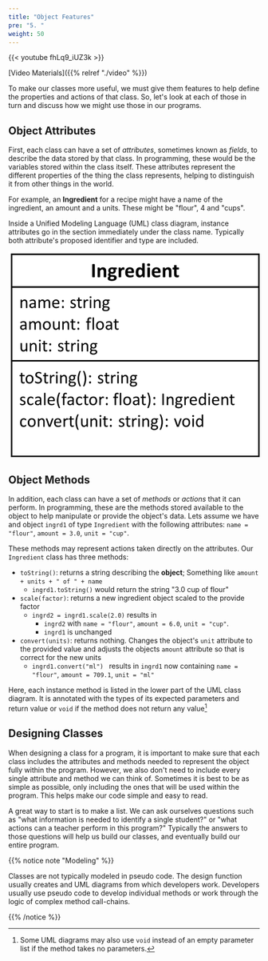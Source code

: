 ```yaml
---
title: "Object Features"
pre: "5. "
weight: 50
---
```


{{< youtube fhLq9_iUZ3k  >}}

[Video Materials]({{% relref "./video" %}})

To make our classes more useful, we must give them features to help define the properties and actions of that class. So, let's look at each of those in turn and discuss how we might use those in our programs.

## Object Attributes

First, each class can have a set of _attributes_, sometimes known as _fields_, to describe the data stored by that class. In programming, these would be the variables stored within the class itself. These attributes represent the different properties of the thing the class represents, helping to distinguish it from other things in the world. 

For example, an **Ingredient** for a recipe might have a name of the ingredient, an amount and a units.  These might be "flour", 4 and "cups".

Inside a Unified Modeling Language (UML) class diagram, instance attributes go in the section immediately under the class name. Typically both attribute's proposed identifier and type are included.

![UML Class Diagram showing Ingredient](/images/07-object/UML_ingredient.png)

## Object Methods

In addition, each class can have a set of _methods_ or _actions_ that it can perform. In programming, these are the methods stored available to the object to help manipulate or provide the object's data. Lets assume we have and object `ingrd1` of type `Ingredient` with the following attributes: `name = "flour"`, `amount = 3.0`, `unit = "cup"`.

These methods may represent actions taken directly on the attributes. Our `Ingredient` class has three methods:

*  `toString()`:  returns a string describing the <b>object</b>; Something like `amount + units + " of " + name`
   * `ingrd1.toString()` would return the string "3.0 cup of flour"
*  `scale(factor)`: returns a new ingredient object scaled to the provide factor
   * `ingrd2 = ingrd1.scale(2.0)` results in 
     * `ingrd2` with `name = "flour"`, `amount = 6.0`, `unit = "cup"`.
     * `ingrd1` is unchanged
*  `convert(units)`: returns nothing.  Changes the object's `unit` attribute to the provided value and adjusts the objects `amount` attribute so that is correct for the new units
   * `ingrd1.convert("ml") ` results in `ingrd1` now containing `name = "flour"`, `amount = 709.1`, `unit = "ml"`
   
Here, each instance method is listed in the lower part of the UML class diagram.  It is annotated with the types of its expected parameters and return value or `void` if the method does not return any value[^1]

[^1]: Some UML diagrams may also use `void` instead of an empty parameter list if the method takes no parameters.

## Designing Classes

When designing a class for a program, it is important to make sure that each class includes the attributes and methods needed to represent the object fully within the program. However, we also don't need to include every single attribute and method we can think of. Sometimes it is best to be as simple as possible, only including the ones that will be used within the program. This helps make our code simple and easy to read. 

A great way to start is to make a list. We can ask ourselves questions such as "what information is needed to identify a single student?" or "what actions can a teacher perform in this program?" Typically the answers to those questions will help us build our classes, and eventually build our entire program. 

{{% notice note "Modeling" %}}

Classes are not typically modeled in pseudo code.  The design function usually creates and UML diagrams from which developers work.  Developers usually use pseudo code to develop individual methods or work through the logic of complex method call-chains.

{{% /notice %}}